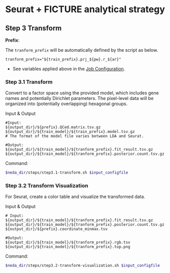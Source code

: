 # Seurat + FICTURE analytical strategy

## Step 3 Transform 

**Prefix**:

The `tranform_prefix` will be automatically defined by the script as below.

```
tranform_prefix="${train_prefix}.prj_${pw}.r_${ar}"
```

* See variables applied above in the [Job Configuration](../../prep_input/job_config.md).


### Step 3.1 Transform
Convert to a factor space using the provided model, which includes gene names and potentially Dirichlet parameters. The pixel-level data will be organized into (potentially overlapping) hexagonal groups.

Input & Output
```
#Input:
${output_dir}/${prefix}.QCed.matrix.tsv.gz
${output_dir}/${train_model}/${train_prefix}.model.tsv.gz               # The format of the model file varies between LDA and Seurat.

#Output:
${output_dir}/${train_model}/${tranform_prefix}.fit_result.tsv.gz
${output_dir}/${train_model}/${tranform_prefix}.posterior.count.tsv.gz
```

Command:
```bash
$neda_dir/steps/step3.1-transform.sh $input_configfile
```

### Step 3.2 Transform Visualization
For Seurat, create a color table and visualize the transformed data. 

Input & Output
```
# Input:
${output_dir}/${train_model}/${tranform_prefix}.fit_result.tsv.gz
${output_dir}/${train_model}/${tranform_prefix}.posterior.count.tsv.gz
${output_dir}/${prefix}.coordinate_minmax.tsv

#Output:
${output_dir}/${train_model}/${tranform_prefix}.rgb.tsv
${output_dir}/${train_model}/${tranform_prefix}.top.png

```

Command:
```bash
$neda_dir/steps/step3.2-transform-visualization.sh $input_configfile
```
